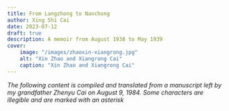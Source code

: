 ```yaml
---
title: From Langzhong to Nanchong
author: Xing Shi Cai
date: 2023-07-12
draft: true
description: A memoir from August 1938 to May 1939
cover:
    image: "/images/zhaoxin-xiangrong.jpg"
    alt: "Xin Zhao and Xiangrong Cai"
    caption: "Xin Zhao and Xiangrong Cai"
---
```


*The following content is compiled and translated from a manuscript left by my grandfather Zhenyu Cai on August 9, 1984. Some characters are illegible and are marked with an asterisk*

